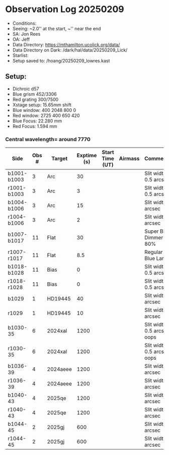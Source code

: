 # Observation Log 20250209

* Conditions: 
* Seeing: ~2.0'' at the start, ~'' near the end
* SA: Jon Rees
* OA: Jeff
* Data Directory: https://mthamilton.ucolick.org/data/
* Data Directory on Dark: /dark/hal/data/20250209_Lick/
* Starlist: 
* Setup saved to: /hoang/20250209_lowres.kast

## Setup: 

* Dichroic d57
* Blue grism 452/3306
* Red grating 300/7500
* Xstage setup: 15.65mm shift
* Blue window: 400 2048 800 0
* Red window: 2725 400 650 420
* Blue Focus: 22.280 mm 
* Red Focus: 1.594 mm 

### Central wavelength= around 7770


| Side | Obs #     | Target    | Exptime (s) | Start Time (UT) | Airmass | Comments                                                   |
|------|-----------|-----------|-------------|-----------------|---------|------------------------------------------------------------|
|b1001-b1003|3|Arc        |30| ||Slit width 0.5 arcsec|
|r1001-b1003|3|Arc        |3| ||Slit width 0.5 arcsec|
|b1004-b1006|3|Arc        |15| ||Slit width 2 arcsec|
|r1004-b1006|3|Arc        |2| ||Slit width 2 arcsec|
|b1007-b1017|11|Flat        |30| ||Super Blue Dimmer at 80%|
|r1007-r1017|11|Flat        |8.5| ||Regular Blue Lamp|
|b1018-b1028|11|Bias        |0| ||Slit width 0.5 arcsec|
|r1018-r1028|11|Bias        |0| ||Slit width 0.5 arcsec|
|b1029|1|HD19445        |40| ||Slit width 2 arcsec||
|r1029|1|HD19445        |10| ||Slit width 2 arcsec||
|b1030-35|6|2024xal        |1200| ||Slit width 0.5 arcsec oops||
|r1030-35|6|2024xal        |1200| ||Slit width 0.5 arcsec oops||
|b1036-39|4|2024aeee        |1200| ||Slit width 2 arcsec||
|r1036-39|4|2024aeee        |1200| ||Slit width 2 arcsec||
|b1040-43|4|2025qe        |1200| ||Slit width 2 arcsec||
|r1040-43|4|2025qe        |1200| ||Slit width 2 arcsec||
|b1044-45|2|2025gj        |600| ||Slit width 2 arcsec||
|r1044-45|2|2025gj        |600| ||Slit width 2 arcsec||
